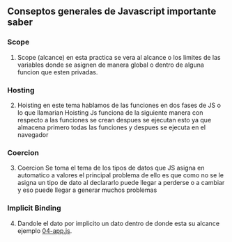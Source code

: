 ## Conseptos generales de Javascript importante saber 


### Scope
1. Scope (alcance) en esta practica se vera al alcance o los limites de las variables donde se asignen de manera global o dentro de alguna funcion que esten privadas. 

### Hosting
2. Hoisting en este tema hablamos de las funciones en dos fases de JS o lo que llamarian Hoisting Js funciona de la siguiente manera con respecto a las funciones se crean despues se ejecutan esto ya que almacena primero todas las funciones y despues se ejecuta en el navegador 

### Coercion
3. Coercion Se toma el tema de los tipos de datos que JS asigna en automatico a valores el principal problema de ello es que como no se le asigna un tipo de dato al declararlo puede llegar a perderse o a cambiar y eso puede llegar a generar muchos problemas 

### Implicit  Binding
4. Dandole el dato por implicito un dato dentro de donde esta su alcance ejemplo [04-app.js](https://github.com/luiarmandoaguayoaceves/Javascript/blob/main/46-DominandoJavaScript/js/04-app.js).



